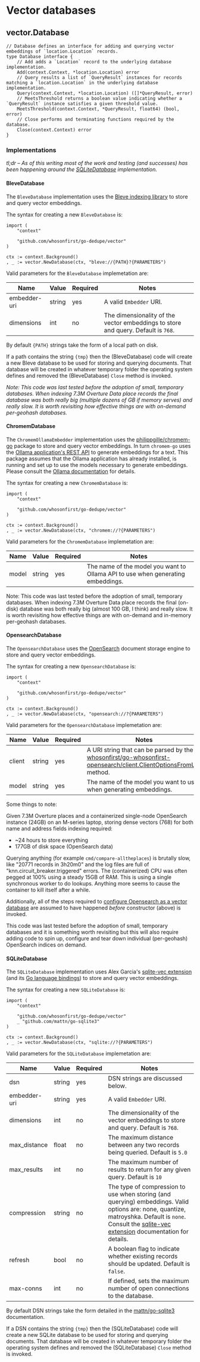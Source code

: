 # Vector databases

## vector.Database

```
// Database defines an interface for adding and querying vector embeddings of `location.Location` records.
type Database interface {
	// Add adds a `Location` record to the underlying database implementation.	
	Add(context.Context, *location.Location) error
	// Query results a list of `QueryResult` instances for records matching a `location.Location` in the underlying database implementation.
	Query(context.Context, *location.Location) ([]*QueryResult, error)
	// MeetsThreshold returns a boolean value indicating whether a `QueryResult` instance satisfies a given threshold value.
	MeetsThreshold(context.Context, *QueryResult, float64) (bool, error)
	// Close performs and terminating functions required by the database.		
	Close(context.Context) error
}
```

### Implementations

_tl;dr – As of this writing most of the work and testing (and successes) has been happening around the [SQLiteDatabase](#sqlitedatabase) implementation._

#### BleveDatabase

The `BleveDatabase` implementation uses the [Bleve indexing library](https://github.com/blevesearch/bleve) to store and query vector embeddings.

The syntax for creating a new `BleveDatabase` is:

```
import (
	"context"
	
	"github.com/whosonfirst/go-dedupe/vector"
)

ctx := context.Background()
, _ := vector.NewDatabase(ctx, "bleve://{PATH}?{PARAMETERS")
```

Valid parameters for the `BleveDatabase` implemetation are:

| Name | Value | Required | Notes |
| --- | --- | --- | --- |
| embedder-uri | string | yes | A valid `Embedder` URI. |
| dimensions | int | no | The dimensionality of the vector embeddings to store and query. Default is `768`. |

By default `{PATH}` strings take the form of a local path on disk.

If a path contains the string `{tmp}` then the (BleveDatabase) code will create a new Bleve database to be used for storing and querying documents. That database will be created in whatever temporary folder the operating system defines and removed the (BleveDatabase) `Close` method is invoked.

_Note: This code was last tested before the adoption of small, temporary databases. When indexing 7.3M Overture Data place records the final database was both really big (multiple dozens of GB if memory serves) and really slow. It is worth revisiting how effective things are with on-demand per-geohash databases._

#### ChromemDatabase

The `ChromemOllamaEmbedder` implementation uses the [philippgille/chromem-go](https://github.com/philippgille/chromem-go) package to store and query vector embeddings. In turn `chromem-go` uses the [Ollama application's REST API](https://github.com/ollama/ollama?tab=readme-ov-file#rest-api) to generate embeddings for a text. This package assumes that the Ollama application has already installed, is running and set up to use the models necessary to generate embeddings. Please consult the [Ollama documentation](https://github.com/ollama/ollama) for details.

The syntax for creating a new `ChromemDatabase` is:

```
import (
	"context"
	
	"github.com/whosonfirst/go-dedupe/vector"
)

ctx := context.Background()
, _ := vector.NewDatabase(ctx, "chromem://?{PARAMETERS")
```

Valid parameters for the `ChromemDatabase` implemetation are:

| Name | Value | Required | Notes |
| --- | --- | --- | --- |
| model | string| yes | The name of the model you want to Ollama API to use when generating embeddings. |

Note: This code was last tested before the adoption of small, temporary databases. When indexing 7.3M Overture Data place records the final (on-disk) database was both really big (almost 100 GB, I think) and really slow. It is worth revisiting how effective things are with on-demand and in-memory per-geohash databases.

#### OpensearchDatabase

The `OpensearchDatabase` uses the [OpenSearch]() document storage engine to store and query vector embeddings.

The syntax for creating a new `OpensearchDatabase` is:

```
import (
	"context"
	
	"github.com/whosonfirst/go-dedupe/vector"
)

ctx := context.Background()
, _ := vector.NewDatabase(ctx, "opensearch://?{PARAMETERS")
```

Valid parameters for the `OpensearchDatabase` implemetation are:

| Name | Value | Required | Notes |
| --- | --- | --- | --- |
| client | string | yes | A URI string that can be parsed by the [whosonfirst/go-whosonfirst-opensearch/client.ClientOptionsFromURI](https://github.com/whosonfirst/go-whosonfirst-opensearch/blob/main/client/client.go#L40C6-L40C26) method. |
| model | string| yes | The name of the model you want to use when generating embeddings. |

Some things to note:

Given 7.3M Overture places and a containerized single-node OpenSearch instance (24GB) on an M-series laptop, storing dense vectors (768) for both name and address fields indexing required:

* ~24 hours to store everything
* 177GB of disk space (OpenSearch data)

Querying anything (for example `cmd/compare-alltheplaces`) is brutally slow, like "20771 records in 3h20m0" and the log files are full of "knn.circuit_breaker.triggered" errors. The (containerized) CPU was often pegged at 100% using a steady 15GB of RAM. This is using a single synchronous worker to do lookups. Anything more seems to cause the container to kill itself after a while.

Additionally, all of the steps required to [configure Opensearch as a vector database](https://opensearch.org/docs/latest/search-plugins/semantic-search/) are assumed to have happened _before_ constructor (above) is invoked.

This code was last tested before the adoption of small, temporary databases and it is something worth revisiting but this will also require adding code to spin up, configure and tear down individual (per-geohash) OpenSearch indices on demand.

#### SQLiteDatabase

The `SQLiteDatabase` implementation uses Alex Garcia's [sqlite-vec extension](https://alexgarcia.xyz/blog/2024/sqlite-vec-stable-release/index.html) (and its [Go language bindings](https://alexgarcia.xyz/sqlite-vec/go.html)) to store and query vector embeddings.

The syntax for creating a new `SQLiteDatabase` is:

```
import (
	"context"
	
	"github.com/whosonfirst/go-dedupe/vector"
	_ "github.com/mattn/go-sqlite3"
)

ctx := context.Background()
, _ := vector.NewDatabase(ctx, "sqlite://?{PARAMETERS")
```

Valid parameters for the `SQLiteDatabase` implemetation are:

| Name | Value | Required | Notes |
| --- | --- | --- | --- |
| dsn| string | yes | DSN strings are discussed below. |
| embedder-uri | string | yes | A valid `Embedder` URI. |
| dimensions | int | no | The dimensionality of the vector embeddings to store and query. Default is `768`. |
| max_distance | float | no | The maximum distance between any two records being queried. Default is `5.0` |
| max_results | int | no | The maximum number of results to return for any given query. Default is `10` |
| compression | string | no | The type of compression to use when storing (and querying) embeddings. Valid options are: none, quantize, matroyshka. Default is `none`. Consult the [sqlite-vec extension](https://alexgarcia.xyz/blog/2024/sqlite-vec-stable-release/index.html) documentation for details. |
| refresh | bool | no | A boolean flag to indicate whether existing records should be updated. Default is `false`. |
| max-conns | int | no | If defined, sets the maximum number of open connections to the database. |

By default DSN strings take the form detailed in the [mattn/go-sqlite3](https://github.com/mattn/go-sqlite3) documentation.

If a DSN contains the string `{tmp}` then the (SQLiteDatabase) code will create a new SQLite database to be used for storing and querying documents. That database will be created in whatever temporary folder the operating system defines and removed the (SQLiteDatabase) `Close` method is invoked.

